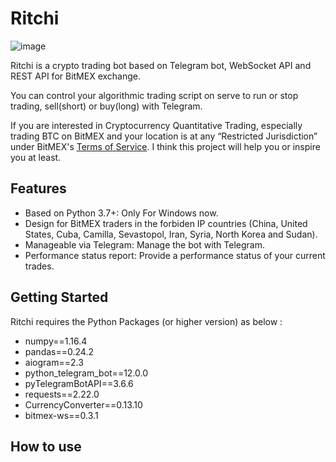 # Ritchi
![image](https://github.com/R2FREE/Ritchi/blob/master/img/Ritchi_logo.png)  

Ritchi is a crypto trading bot based on Telegram bot, WebSocket API and REST API for BitMEX exchange.  
  
You can control your algorithmic trading script on serve to run or stop trading, sell(short) or buy(long) with Telegram.  
  
If you are interested in Cryptocurrency Quantitative Trading, especially trading BTC on BitMEX and your location is at any “Restricted Jurisdiction” under BitMEX's [Terms of Service](https://www.bitmex.com/app/terms). I think this project will help you or inspire you at least.

## Features
- Based on Python 3.7+: Only For Windows now.
- Design for BitMEX traders in the forbiden IP countries (China, United States, Cuba, Camilla, Sevastopol, Iran, Syria, North Korea and Sudan).
- Manageable via Telegram: Manage the bot with Telegram.
- Performance status report: Provide a performance status of your current trades.

## Getting Started
Ritchi requires the Python Packages (or higher version) as below :
- numpy==1.16.4
- pandas==0.24.2
- aiogram==2.3
- python_telegram_bot==12.0.0
- pyTelegramBotAPI==3.6.6
- requests==2.22.0
- CurrencyConverter==0.13.10
- bitmex-ws==0.3.1

## How to use
